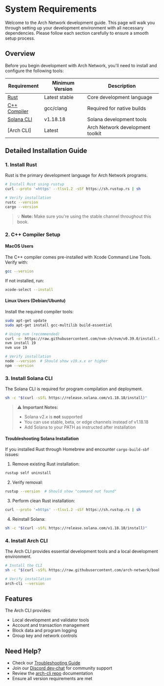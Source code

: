 # System Requirements

Welcome to the Arch Network development guide. This page will walk you through setting up your development environment with all necessary dependencies. Please follow each section carefully to ensure a smooth setup process.

## Overview

Before you begin development with Arch Network, you'll need to install and configure the following tools:

| Requirement | Minimum Version | Description |
|------------|----------------|-------------|
| [Rust] | Latest stable | Core development language |
| [C++ Compiler] | gcc/clang | Required for native builds |
| [Solana CLI] | v1.18.18 | Solana development tools |
| [Arch CLI] | Latest | Arch Network development toolkit |

## Detailed Installation Guide

### 1. Install Rust
Rust is the primary development language for Arch Network programs.

```bash
# Install Rust using rustup
curl --proto '=https' --tlsv1.2 -sSf https://sh.rustup.rs | sh

# Verify installation
rustc --version
cargo --version
```

> 💡 **Note:** Make sure you're using the stable channel throughout this book.

### 2. C++ Compiler Setup

#### MacOS Users
The C++ compiler comes pre-installed with Xcode Command Line Tools. Verify with:
```bash
gcc --version
```

If not installed, run:
```bash
xcode-select --install
```

#### Linux Users (Debian/Ubuntu)
Install the required compiler tools:
```bash
sudo apt-get update
sudo apt-get install gcc-multilib build-essential
```


```bash
# Using nvm (recommended)
curl -o- https://raw.githubusercontent.com/nvm-sh/nvm/v0.39.0/install.sh | bash
nvm install 19
nvm use 19

# Verify installation
node --version  # Should show v19.x.x or higher
npm --version
```

### 3. Install Solana CLI

The Solana CLI is required for program compilation and deployment.

```bash
sh -c "$(curl -sSfL https://release.solana.com/v1.18.18/install)"
```

> ⚠️ **Important Notes:** 
> - Solana v2.x is **not** supported
> - You can use stable, beta, or edge channels instead of v1.18.18
> - Add Solana to your PATH as instructed after installation

#### Troubleshooting Solana Installation

If you installed Rust through Homebrew and encounter `cargo-build-sbf` issues:

1. Remove existing Rust installation:
```bash
rustup self uninstall
```

2. Verify removal:
```bash
rustup --version  # Should show "command not found"
```

3. Perform clean Rust installation:
```bash
curl --proto '=https' --tlsv1.2 -sSf https://sh.rustup.rs | sh
```

4. Reinstall Solana:
```bash
sh -c "$(curl -sSfL https://release.solana.com/v1.18.18/install)"
```

### 4. Install Arch CLI

The Arch CLI provides essential development tools and a local development environment.

```bash
# Install the CLI
sh -c "$(curl -sSfL https://raw.githubusercontent.com/arch-network/book/main/install.sh)"

# Verify installation
arch-cli --version
```

## Features
The Arch CLI provides:
- Local development and validator tools
- Account and transaction management
- Block data and program logging
- Group key and network controls

## Need Help?

- Check our [Troubleshooting Guide](#troubleshooting-solana-installation)
- Join our [Discord dev-chat] for community support
- Review the [arch-cli repo] documentation
- Ensure all version requirements are met

<!-- Internal -->
[Rust]: #install-rust
[C++ Compiler]: #install-c-compiler
[Solana CLI]: #install-solana-cli
[Arch-cli]: #clone-and-install-the-arch-cli

<!-- External -->
[GCC]: https://gcc.gnu.org/
[gcc-multilib]: https://packages.debian.org/sid/gcc-multilib
[npm]: https://github.com/npm/cli
[eBPF]: https://ebpf.io/
[arch-cli repo]: https://github.com/arch-Network/arch-cli
[rust]: https://www.rust-lang.org
[Solana]: https://github.com/solana-labs/solana
[arch-typescript-sdk]: https://github.com/saturnBTC/arch-typescript-sdk
[Homebrew]: https://brew.sh/
[Solana Docs]: https://docs.solanalabs.com/cli/install#macos--linux
[the Rust website]: https://www.rust-lang.org/tools/install
[Discord dev-chat]: https://discord.com/channels/1241112027963986001/1270921925991989268
